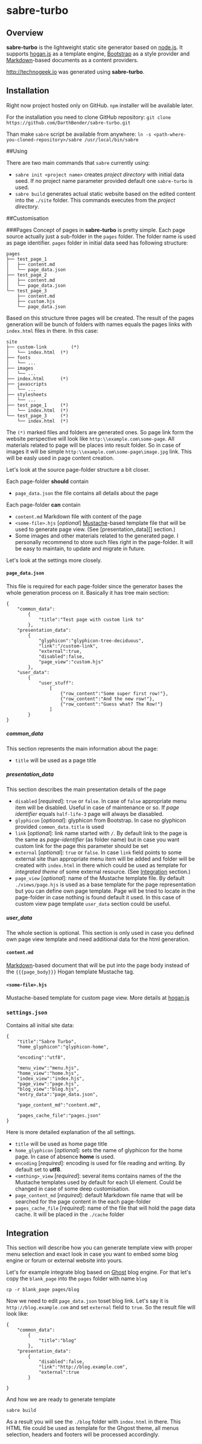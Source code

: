 # sabre-turbo

## Overview

**sabre-turbo** is the lightweight static site generator based on [node.js](http://nodejs.org). It supports [hogan.js](http://twitter.github.io/hogan.js/) as a template engine, [Bootstrap](http://getbootstrap.com) as a style provider and [Markdown](http://daringfireball.net/projects/markdown/)-based documents as a content providers. 

http://technogeek.io was generated using **sabre-turbo**.

## Installation

Right now project hosted only on GitHub. `npm` installer will be available later. 

For the installation you need to clone GitHub repository:
`git clone https://github.com/DarthBender/sabre-turbo.git`

Than make `sabre` script be available from anywhere:
`ln -s <path-where-you-cloned-repository>/sabre /usr/local/bin/sabre`

##Using

There are two main commands that `sabre` currently using: 

* `sabre init <project name>` creates _project directory_ with initial data seed. If no project name  parameter provided default one `sabre-turbo` is used.  
* `sabre build` generates actual static website based on the edited content into the `./site` folder. This commands executes from the _project directory_.

##Customisation

###Pages
Concept of pages in **sabre-turbo** is pretty simple. Each page source actually just a sub-folder in the `pages` folder. The folder name is used as page identifier. `pages` folder in initial data seed has following structure:

```
pages
├── test_page_1
│   ├── content.md
│   └── page_data.json
├── test_page_2
│   ├── content.md
│   └── page_data.json
└── test_page_3
    ├── content.md
    ├── custom.hjs
    └── page_data.json		
```

Based on this structure three pages will be created. The result of the pages generation will be bunch of folders with names equals the pages links with `index.html` files in there. In this case:

```
site
├── custom-link 		(*)
│   └── index.html	(*)
├── fonts
│   └── ...
├── images
│   └── ...
├── index.html		(*)
├── javascripts
│   └── ...
├── stylesheets
│   └── ...
├── test_page_1		(*)
│   └── index.html	(*)
└── test_page_3		(*)
    └── index.html	(*)
```
The `(*)` marked files and folders are generated ones. So page link form the website perspective will look like `http:\\example.com\some-page`. All materials related to page will be places into result folder. So in case of images it will be simple `http:\\example.com\some-page\image.jpg` link. This will be easly used in page content creation.

Let's look at the source page-folder structure a bit closer.
 
Each page-folder **should** contain

* `page_data.json` the file contains all details about the page

Each page-folder **can** contain

* `content.md` Markdown file with content of the page
* `<some-file>.hjs` [*optional*] [Mustache](http://mustache.github.io/)-based template file that will be used to generate page view. (See [presentation_data][] section.)
* Some images and other materials related to the generated page. I personally recommend to store such files right in the page-folder. It will be easy to maintain, to update and migrate in future.

Let's look at the settings more closely.

#### `page_data.json` ####

This file is required for each page-folder since the generator bases the whole generation process on it. Basically it has tree main section:

```
{
	"common_data":
		{
			"title":"Test page with custom link to"
		},
	"presentation_data": 
		{
			"glyphicon":"glyphicon-tree-deciduous",
			"link":"/custom-link",
			"external":true,
			"disabled":false,
			"page_view":"custom.hjs"
		},
	"user_data":
		{
			"user_stuff":
				[
					{"row_content":"Some super first row!"},
					{"row_content":"And the new row!"},
					{"row_content":"Guess what? The Row!"}
				]
		}
}
```

##### common_data #####
This section represents the main information about the page:

* `title` will be used as a page title


##### presentation_data #####
This section describes the main presentation details of the page

* `disabled` [*required*]: `true` or `false`. In case of `false` appropriate menu item will be disabled. Useful in case of maintenance or so. If *page identifier* equals `half-life-3` page will always be diasabled.
* `glyphicon` [*optional*]: glyphicon from Bootstrap. In case no glyphicon provided `common_data.title` is used
* `link` [*optional*]: link name started with `/`. By default link to the page is the same as *page-identifier* (as folder name) but in case you want custom link for the page this parameter should be set
* `external` [*optional*]: `true` or `false`. In case `link` field points to some external site than appropriate menu item will be added and folder will be created with `index.html` in there which could be used as template for *integrated theme* of some external resource. (See [Integration]() section.)
* `page_view` [*optional*]: name of the Mustache template file. By default `./views/page.hjs` is used as a base template for the page representation but you can define own page template. Page will be tried to locate in the page-folder in case nothing is found default it used. In this case of custom view page template `user_data` section could be useful.

##### user_data #####
The whole section is optional. This section is only used in case you defined own page view template and need additional data for the html generation.

#### `content.md` ####
[Markdown](http://daringfireball.net/projects/markdown/)-based document that will be put into the page body instead of the `{{{page_body}}}` Hogan template Mustache tag.

#### `<some-file>.hjs` ####
Mustache-based template for custom page view. More details at [hogan.js](http://twitter.github.io/hogan.js/)

### `settings.json` ###
Contains all initial site data:

```
{ 
	"title":"Sabre Turbo",
	"home_glyphicon":"glyphicon-home",

	"encoding":"utf8",
	
	"menu_view":"menu.hjs",
	"home_view":"home.hjs",
	"index_view":"index.hjs",
	"page_view":"page.hjs",
	"blog_view":"blog.hjs",
	"entry_data":"page_data.json",

	"page_content_md":"content.md",

	"pages_cache_file":"pages.json"
}
```

Here is more detailed explanation of the all settings. 

* `title` will be used as home page title
*  `home_glyphicon` [*optional*]: sets the name of glyphicon for the home page. In case of absence **home** is used.
*  `encoding` [*required*]: encoding is used for file reading and writing. By default set to **utf8**.
*  `<smthing>_view` [*required*]: several items contains names of the the Mustache templates used by default for each UI element. Could be changed in case of some deep customisation.
*  `page_content_md` [*required*]: default Markdown file name that will be searched for the page content in the each page-folder
*  `pages_cache_file` [*required*]: name of the file that will hold the page data cache. It will be placed in the `./cache` folder

## Integration ##
This section will describe how you can generate template view with proper menu selection and exact look in case you want to embed some blog engine or forum or external website into yours.

Let's for example integrate blog based on [Ghost](http://ghost.org) blog engine. For that let's copy the `blank_page` into the `pages` folder with name `blog`

`cp -r blank_page pages/blog`

Now we need to edit `page_data.json` toset blog link. Let's say it is `http://blog.example.com` and set `external` field to `true`. So the result file will look like:

```
{
	"common_data": 
		{
			"title":"blog"
		},
	"presentation_data":
		{
			"disabled":false,
			"link":"http://blog.example.com",
			"external":true
		}

}
```

And how we are ready to generate template

`sabre build`

As a result you will see the `./blog` folder with `index.html` in there. This HTML file could be used as template for the Ghgost theme, all menus selection, headers and footers will be processed accordingly.
